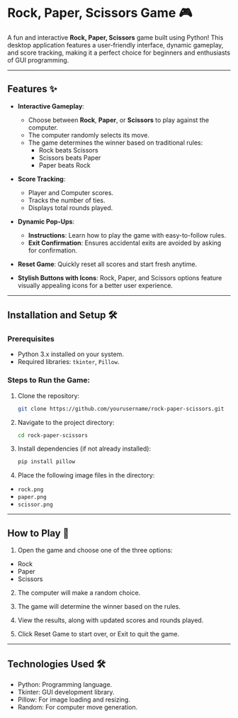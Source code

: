 # Rock, Paper, Scissors Game 🎮  

A fun and interactive **Rock, Paper, Scissors** game built using Python! This desktop application features a user-friendly interface, dynamic gameplay, and score tracking, making it a perfect choice for beginners and enthusiasts of GUI programming.

---

## Features ✨  
- **Interactive Gameplay**:  
  - Choose between **Rock**, **Paper**, or **Scissors** to play against the computer.  
  - The computer randomly selects its move.  
  - The game determines the winner based on traditional rules:
    - Rock beats Scissors  
    - Scissors beats Paper  
    - Paper beats Rock  

- **Score Tracking**:  
  - Player and Computer scores.  
  - Tracks the number of ties.  
  - Displays total rounds played.  

- **Dynamic Pop-Ups**:  
  - **Instructions**: Learn how to play the game with easy-to-follow rules.  
  - **Exit Confirmation**: Ensures accidental exits are avoided by asking for confirmation.  

- **Reset Game**: Quickly reset all scores and start fresh anytime.  

- **Stylish Buttons with Icons**: Rock, Paper, and Scissors options feature visually appealing icons for a better user experience.  

---

## Installation and Setup 🛠️  

### Prerequisites  
- Python 3.x installed on your system.  
- Required libraries: `tkinter`, `Pillow`.  

### Steps to Run the Game:  
1. Clone the repository:  
   ```bash  
   git clone https://github.com/yourusername/rock-paper-scissors.git  
2. Navigate to the project directory:
   ```bash
   cd rock-paper-scissors
3. Install dependencies (if not already installed):  
   ```bash
   pip install pillow
4. Place the following image files in the directory:
  - `rock.png`
  - `paper.png`
  - `scissor.png`

---

## How to Play 🎲
1. Open the game and choose one of the three options:

  - Rock
  - Paper
  - Scissors
2. The computer will make a random choice.

3. The game will determine the winner based on the rules.

4. View the results, along with updated scores and rounds played.

5. Click Reset Game to start over, or Exit to quit the game.

---

## Technologies Used 🛠️
- Python: Programming language.
- Tkinter: GUI development library.
- Pillow: For image loading and resizing.
- Random: For computer move generation.
